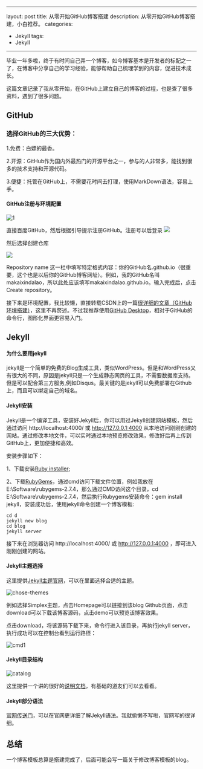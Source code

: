 <!--
 * @Copyright (C), 2020-2023, hkzy Co., Ltd.: 
 * @FileName     : 
 * @Author       : mkx
 * @Description  : 
 * @Others       : 
 * @Function List: 
 * @LastEditTime : 2024-02-21 11:44:43
-->
---
layout: post
title: 从零开始GitHub博客搭建
description: 从零开始GitHub博客搭建，小白推荐。
categories:
  - Jekyll
tags:
  - Jekyll
---

毕业一年多啦，终于有时间自己弄一个博客，如今博客基本是开发者的标配之一了，在博客中分享自己的学习经验，能够帮助自己梳理学到的内容，促进技术成长。

这篇文章记录了我从零开始，在GitHub上建立自己的博客的过程，也是查了很多资料，遇到了很多问题。

## GitHub

### 选择GitHub的三大优势：
1.免费：白嫖的最香。

2.开源：GitHub作为国内外最热门的开源平台之一，参与的人非常多，能找到很多的技术支持和开源代码。

3.便捷：托管在GitHub上，不需要花时间去打理，使用MarkDown语法，容易上手。

#### GitHub注册与环境配置

![1](/images/posts/github/t1.jpg)

直接百度GitHub，然后根据引导提示注册GitHub。注册号以后登录 ![](/images/posts/github/Github-start-a-project.png)

然后选择创建仓库

![](/images/posts/github/creat-a-new-reository.png)

Repository name 这一栏中填写特定格式内容：你的GitHub名.github.io（很重要，这个也是以后你的GitHub博客网址）。例如，我的GitHub名叫makaixindalao，所以此处应该填写makaixindalao.github.io。输入完成后，点击Create repository。



接下来是环境配置，我比较懒，直接转载CSDN上的一篇[很详细的文章（GitHub环境搭建）](https://blog.csdn.net/gavincook/article/details/11992827?ops_request_misc=%257B%2522request%255Fid%2522%253A%2522163477958916780366572063%2522%252C%2522scm%2522%253A%252220140713.130102334..%2522%257D&request_id=163477958916780366572063&biz_id=0&utm_medium=distribute.pc_search_result.none-task-blog-2~all~sobaiduend~default-1-11992827.first_rank_v2_pc_rank_v29&utm_term=github%E7%8E%AF%E5%A2%83%E9%85%8D%E7%BD%AE&spm=1018.2226.3001.4187)，这里不再赘述。不过我推荐使用[GitHub Desktop](https://desktop.github.com/)，相对于GitHub的命令行，图形化界面更容易入门。

## Jekyll

#### 为什么要用jekyll

jekyll是一个简单的免费的Blog生成工具，类似WordPress。但是和WordPress又有很大的不同，原因是jekyll只是一个生成静态网页的工具，不需要数据库支持。但是可以配合第三方服务,例如Disqus。最关键的是jekyll可以免费部署在Github上，而且可以绑定自己的域名。

#### Jekyll安装
Jekyll是一个编译工具，安装好Jekyll后，你可以用过Jekyll创建网站模板，然后通过访问 http://localhost:4000/ 或 http://127.0.0.1:4000 从本地访问刚刚创建的网站。通过修改本地文件，可以实时通过本地预览修改效果，修改好后再上传到GitHub上，更加便捷和高效。

安装步骤如下：

1、下载安装[Ruby installer](https://rubyinstaller.org/);

2、下载[RubyGems](https://rubygems.org/pages/download)，通过cmd访问下载文件位置，例如我放在E:\Software\rubygems-2.7.4，那么通过CMD访问这个目录，cd E:\Software\rubygems-2.7.4，然后执行Rubygems安装命令：gem install jekyll，安装成功后，使用jekyll命令创建一个博客模板:

    cd d
    jekyll new blog
    cd blog
    jekyll server

接下来在浏览器访问 http://localhost:4000/ 或 http://127.0.0.1:4000 ，即可进入刚刚创建的网站。

#### Jekyll主题选择

这里提供[Jekyll主题官网](http://jekyllthemes.org/)，可以在里面选择合适的主题。

![chose-themes](/../images/posts/github/chose-themes.png)

例如选择Simplex主题，点击Homepage可以链接到该blog Github页面，点击download可以下载该博客源码，点击demo可以预览该博客效果。

点击download，将该源码下载下来，命令行进入该目录，再执行jekyll server，执行成功可以在控制台看到运行路径：

![cmd1](/../images/posts/github/cmd1.png)

#### Jekyll目录结构

![catalog](/../images/posts/github/catalog.png)

这里提供一个讲的很好的[说明文档](http://jmcglone.com/guides/github-pages/)，有基础的道友们可以去看看。

#### Jekyll部分语法

[官网传送门](http://jekyllcn.com/docs/home/)，可以在官网更详细了解Jekyll语法。我就偷懒不写啦，官网写的很详细。

## 总结

一个博客模板总算是搭建完成了，后面可能会写一篇关于修改博客模板的blog。
